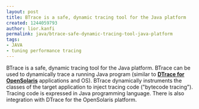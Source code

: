 ```yaml
---
layout: post
title: BTrace is a safe, dynamic tracing tool for the Java platform
created: 1244059793
author: lior.kanfi
permalink: java/btrace-safe-dynamic-tracing-tool-java-platform
tags:
- JAVA
- tuning performance tracing
---
```

<p>BTrace is a safe, dynamic tracing tool for the Java platform. BTrace can be used to dynamically trace a running  Java program (similar to <b><a href="http://opensolaris.org/os/community/dtrace/">DTrace for OpenSolaris</a></b> applications  and OS).  BTrace dynamically instruments the classes of the target application to inject tracing code  (&quot;bytecode tracing&quot;).  Tracing code is expressed in Java programming language. There is also integration with   DTrace for the OpenSolaris platform.</p>
